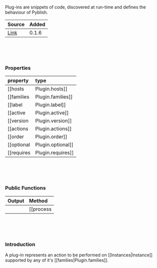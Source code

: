 Plug-ins are snippets of code, discovered at run-time and defines the behaviour of Pyblish.

| Source     | Added
|------------|---------
|[Link][]    | 0.1.6

[Link]: https://github.com/pyblish/pyblish/blob/6e9bfce6254ea56411af857afa49423a57f7b425/pyblish/plugin.py#L119

<br>
<br>
<br>

### Properties

| property                                       | type
|:-----------------------------------------------|:-----
| [[hosts|Plugin.hosts]]                         | list
| [[families|Plugin.families]]                   | list
| [[label|Plugin.label]]                         | str
| [[active|Plugin.active]]                       | bool
| [[version|Plugin.version]]                     | tuple
| [[actions|Plugin.actions]]                     | list
| [[order|Plugin.order]]                         | float
| [[optional|Plugin.optional]]                   | bool
| [[requires|Plugin.requires]]                   | str

<br>
<br>
<br>

### Public Functions

| Output        | Method                                                      |
|--------------:|:------------------------------------------------------------|
|               | [[process|Plugin.process]]([Instance](pages/Instance.md))

<br>
<br>
<br>

### Introduction

A plug-in represents an action to be performed on [[Instances|Instance]] supported by any of it's [[families|Plugin.families]].
